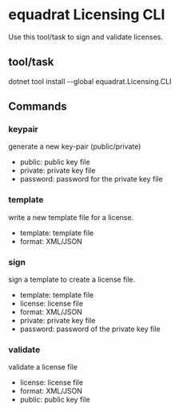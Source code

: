 # equadrat Licensing CLI

Use this tool/task to sign and validate licenses.

## tool/task

dotnet tool install --global equadrat.Licensing.CLI

## Commands

### keypair

generate a new key-pair (public/private)

- public: public key file
- private: private key file
- password: password for the private key file

### template

write a new template file for a license.

- template: template file
- format: XML/JSON

### sign

sign a template to create a license file.

- template: template file
- license: license file
- format: XML/JSON
- private: private key file
- password: password of the private key file

### validate

validate a license file

- license: license file
- format: XML/JSON
- public: public key file